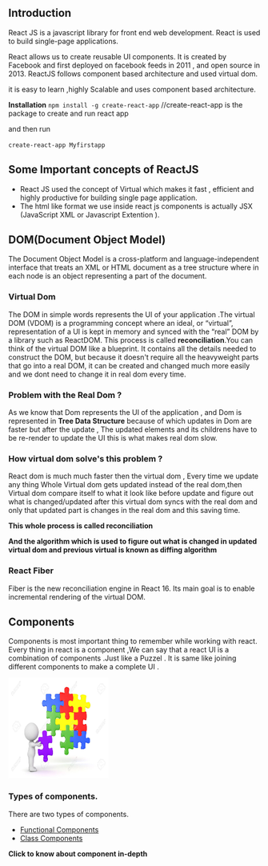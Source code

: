 ## Introduction 
React JS is a javascript library for front end web development. React is used to build single-page applications.

React allows us to create reusable UI components. It is created by Facebook and first deployed on facebook feeds in 2011 , and open source in 2013. ReactJS follows component based architecture and used virtual dom.

it is easy to learn ,highly Scalable and uses component based architecture.

**Installation**
`npm install -g create-react-app`  //create-react-app is the package to create and run react app

and then run

`create-react-app Myfirstapp`  

## Some Important concepts of ReactJS

- React JS used the concept of Virtual which makes it fast , efficient and highly productive for building single page application.
- The html like format we use inside react js components is actually JSX (JavaScript XML or Javascript Extention ).

## DOM(Document Object Model)
The Document Object Model is a cross-platform and language-independent interface that treats an XML or HTML document as a tree structure where in each node is an object representing a part of the document.
### Virtual Dom
The DOM in simple words represents the UI of your application .The virtual DOM (VDOM) is a programming concept where an ideal, or “virtual”, representation of a UI is kept in memory and synced with the “real” DOM by a library such as ReactDOM. This process is called **reconciliation**.You can think of the virtual DOM like a blueprint. It contains all the details needed to construct the DOM, but because it doesn't require all the heavyweight parts that go into a real DOM, it can be created and changed much more easily and we dont need to change it in real dom every time.


### Problem with the Real Dom ?
As we know that Dom represents the UI of the application , and Dom is represented in **Tree Data Structure** because of which updates in Dom are faster but after the update , The updated elements and its childrens have to be re-render to update the UI this is what makes real dom slow.


### How virtual dom solve's this problem ?
React dom is much much faster then the virtual dom , Every time we update any thing Whole Virtual dom gets updated instead of the real dom,then Virtual dom compare itself to what it look like before update and figure out what is changed/updated after this virtual dom syncs with the real dom and only that updated part is changes in the real dom and this saving time.

**This whole process is called reconciliation**

**And the algorithm which is used to figure out what is changed in updated virtual dom and previous virtual is known as diffing algorithm**

### React Fiber
Fiber is the new reconciliation engine in React 16. Its main goal is to enable incremental rendering of the virtual DOM.


## Components 
Components is most important thing to remember while working with react. Every thing in react is a component ,We can say that a react UI is a combination of components .Just like a Puzzel . It is same like joining different components to make a complete UI .

<img src ="https://raw.githubusercontent.com/theayushvyas/MERN-Resources/master/ReactJS/Puzzel.jpg" width="200" height="200" />

### Types of components.
There are two types of components.
- [Functional Components](./Code.md)
- [Class Components](./Code.md)

**Click to know about component in-depth**
